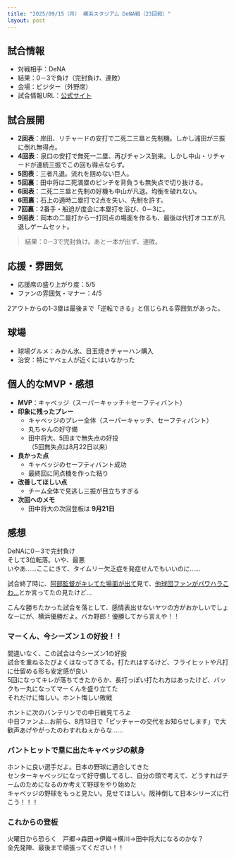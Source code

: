 ```yaml
---
title: "2025/09/15（月） 横浜スタジアム DeNA戦（23回戦）"
layout: post
---
```


## 試合情報
- 対戦相手：DeNA
- 結果：0－3で負け（完封負け、連敗）
- 会場：ビジター（外野席）
- 試合情報URL：[公式サイト](https://www.giants.jp/game/20250915_9001_1/)

<!--more-->

## 試合展開
- **2回表**：岸田、リチャードの安打で二死二三塁と先制機。しかし浦田が三振に倒れ無得点。  
- **4回表**：泉口の安打で無死一二塁、再びチャンス到来。しかし中山・リチャードが連続三振でこの回も得点ならず。  
- **5回表**：三者凡退。流れを掴めない巨人。  
- **5回裏**：田中将は二死満塁のピンチを背負うも無失点で切り抜ける。  
- **6回表**：二死二三塁と先制の好機も中山が凡退。均衡を破れない。  
- **6回裏**：石上の適時二塁打で2点を失い、先制を許す。  
- **7回裏**：2番手・船迫が度会に本塁打を浴び、0－3に。  
- **9回表**：岡本の二塁打から一打同点の場面を作るも、最後は代打オコエが凡退しゲームセット。  

> 結果：0－3で完封負け。あと一本が出ず、連敗。

## 応援・雰囲気
- 応援席の盛り上がり度：5/5  
- ファンの雰囲気・マナー：4/5

2アウトからの1-3塁は最後まで「逆転できる」と信じられる雰囲気があった。  

## 球場
- 球場グルメ：みかん氷、目玉焼きチャーハン購入  
- 治安：特にヤベェ人が近くにはいなかった  

## 個人的なMVP・感想
- **MVP**：キャベッジ（スーパーキャッチ＋セーフティバント）  
- **印象に残ったプレー**
  - キャベッジのプレー全体（スーパーキャッチ、セーフティバント）  
  - 丸ちゃんの好守備  
  - 田中将大、5回まで無失点の好投  
  （5回無失点は8月22日以来）
- **良かった点**  
  - キャベッジのセーフティバント成功  
  - 最終回に同点機を作った粘り  
- **改善してほしい点**  
  - チーム全体で見逃し三振が目立ちすぎる  
- **次回へのメモ**  
  - 田中将大の次回登板は **9月21日**  

## 感想

DeNAに0－3で完封負け  
そして3位転落。いや、最悪  
いやあ……ここにきて、タイムリー欠乏症を発症せんでもいいのに……  

試合終了時に、[阿部監督がキレてた場面が出て](https://news.ntv.co.jp/category/sports/40d3a621284a407c82fa76518cdd44fc)見て、[他球団ファンがパワハラこわ...](https://x.com/search?q=%E9%98%BF%E9%83%A8%E7%9B%A3%E7%9D%A3%20%E6%80%96%E3%81%84%20since%3A2025-09-15%20until%3A2025-09-16&src=typed_query&f=live)とか言ってたの見たけど…  

こんな勝ちたかった試合を落として、感情表出せないヤツの方がおかしいでしょ  
なーにが、横浜優勝だよ。バカ野郎！優勝してから言えや！！  

### マーくん、今シーズン１の好投！！

間違いなく、この試合は今シーズン1の好投  
試合を重ねるたびよくはなってきてる。打たれはするけど、フライヒットや凡打に仕留める形も安定感が良い  
5回になってキレが落ちてきたからか、長打っぽい打たれ方はあったけど、バックも一丸になってマーくんを盛り立てた  
それだけに悔しい。ホント悔しい敗戦  

ホントに次のバンテリンでの中日戦見てろよ  
中日ファンよ…お前ら、8月13日で「ピッチャーの交代をお知らせします」で大歓声あげやがったのわすれねぇからな……  

### バントヒットで塁に出たキャベッジの献身

ホントに良い選手だよ。日本の野球に適合してきた  
センターキャベッジになって好守備してるし、自分の頭で考えて、どうすればチームのためになるのか考えて野球をやり始めた  
キャベッジの野球をもっと見たい。見せてほしい。阪神倒して日本シリーズに行こう！！！  

### これからの登板

火曜日から恐らく　戸郷→森田→伊織→横川→田中将大になるのかな？  
全先発陣、最後まで頑張ってください！！  
